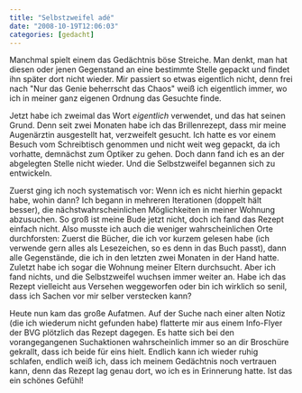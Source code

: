 ```yaml
---
title: "Selbstzweifel adé"
date: "2008-10-19T12:06:03"
categories: [gedacht]
---
```


Manchmal spielt einem das Gedächtnis böse Streiche. Man denkt, man hat diesen oder jenen Gegenstand an eine bestimmte Stelle gepackt und findet ihn später dort nicht wieder. Mir passiert so etwas eigentlich nicht, denn frei nach "Nur das Genie beherrscht das Chaos" weiß ich eigentlich immer, wo ich in meiner ganz eigenen Ordnung das Gesuchte finde.

Jetzt habe ich zweimal das Wort *eigentlich* verwendet, und das hat seinen Grund. Denn seit zwei Monaten habe ich das Brillenrezept, dass mir meine Augenärztin ausgestellt hat, verzweifelt gesucht. Ich hatte es vor einem Besuch vom Schreibtisch genommen und nicht weit weg gepackt, da ich vorhatte, demnächst zum Optiker zu gehen. Doch dann fand ich es an der abgelegten Stelle nicht wieder. Und die Selbstzweifel begannen sich zu entwickeln.

Zuerst ging ich noch systematisch vor: Wenn ich es nicht hierhin gepackt habe, wohin dann? Ich begann in mehreren Iterationen (doppelt hält besser), die nächstwahrscheinlichen Möglichkeiten in meiner Wohnung abzusuchen. So groß ist meine Bude jetzt nicht, doch ich fand das Rezept einfach nicht. Also musste ich auch die weniger wahrscheinlichen Orte durchforsten: Zuerst die Bücher, die ich vor kurzem gelesen habe (ich verwende gern alles als Lesezeichen, so es denn in das Buch passt), dann alle Gegenstände, die ich in den letzten zwei Monaten in der Hand hatte. Zuletzt habe ich sogar die Wohnung meiner Eltern durchsucht. Aber ich fand nichts, und die Selbstzweifel wuchsen immer weiter an. Habe ich das Rezept vielleicht aus Versehen weggeworfen oder bin ich wirklich so senil, dass ich Sachen vor mir selber verstecken kann?

Heute nun kam das große Aufatmen. Auf der Suche nach einer alten Notiz (die ich wiederum nicht gefunden habe) flatterte mir aus einem Info-Flyer der BVG plötzlich das Rezept dagegen. Es hatte sich bei den vorangegangenen Suchaktionen wahrscheinlich immer so an dir Broschüre gekrallt, dass ich beide für eins hielt. Endlich kann ich wieder ruhig schlafen, endlich weiß ich, dass ich meinem Gedächtnis noch vertrauen kann, denn das Rezept lag genau dort, wo ich es in Erinnerung hatte. Ist das ein schönes Gefühl!
